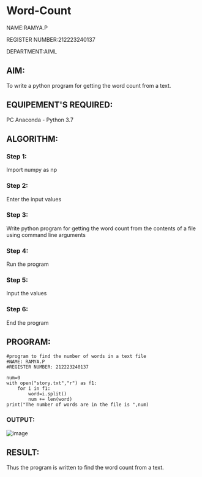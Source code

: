 # Word-Count

NAME:RAMYA.P

REGISTER NUMBER:212223240137

DEPARTMENT:AIML

## AIM:
To write a python program for getting the word count from a text.
## EQUIPEMENT'S REQUIRED: 
PC
Anaconda - Python 3.7
## ALGORITHM: 
### Step 1:
Import numpy as np
### Step 2: 
 Enter the input values
### Step 3: 
Write python program for getting the word count from the contents of a file using command line arguments
### Step 4:  
Run the program
### Step 5: 
Input the values
### Step 6: 
End the program

## PROGRAM:
```
#program to find the number of words in a text file
#NAME: RAMYA.P
#REGISTER NUMBER: 212223240137

num=0
with open("story.txt","r") as f1:
    for i in f1:
        word=i.split()
        num += len(word)
print("The number of words are in the file is ",num)
```
### OUTPUT:

![image](https://github.com/23014107/Word-Count/assets/151625620/e06ef9cb-04dd-4458-b4ac-805fa6c20e97)


## RESULT:
Thus the program is written to find the word count from a text.
